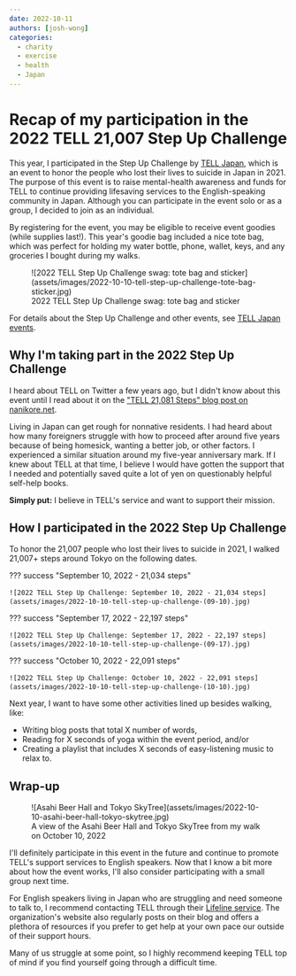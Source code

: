 ```yaml
---
date: 2022-10-11
authors: [josh-wong]
categories:
  - charity
  - exercise
  - health
  - Japan
---
```


# Recap of my participation in the 2022 TELL 21,007 Step Up Challenge

This year, I participated in the Step Up Challenge by [TELL Japan](https://telljp.com/), which is an event to honor the people who lost their lives to suicide in Japan in 2021. The purpose of this event is to raise mental-health awareness and funds for TELL to continue providing lifesaving services to the English-speaking community in Japan. Although you can participate in the event solo or as a group, I decided to join as an individual.

<!-- more -->

By registering for the event, you may be eligible to receive event goodies (while supplies last!). This year's goodie bag included a nice tote bag, which was perfect for holding my water bottle, phone, wallet, keys, and any groceries I bought during my walks.

<figure markdown>
  ![2022 TELL Step Up Challenge swag: tote bag and sticker](assets/images/2022-10-10-tell-step-up-challenge-tote-bag-sticker.jpg)
  <figcaption>2022 TELL Step Up Challenge swag: tote bag and sticker</figcaption>
</figure>

For details about the Step Up Challenge and other events, see [TELL Japan events](https://www.tellevents.org/).

## Why I'm taking part in the 2022 Step Up Challenge

I heard about TELL on Twitter a few years ago, but I didn't know about this event until I read about it on the ["TELL 21,081 Steps" blog post on nanikore.net](https://www.nanikore.net/2021/10/11/tell-21081-steps/).

Living in Japan can get rough for nonnative residents. I had heard about how many foreigners struggle with how to proceed after around five years because of being homesick, wanting a better job, or other factors. I experienced a similar situation around my five-year anniversary mark. If I knew about TELL at that time, I believe I would have gotten the support that I needed and potentially saved quite a lot of yen on questionably helpful self-help books.

**Simply put:** I believe in TELL's service and want to support their mission.

## How I participated in the 2022 Step Up Challenge

To honor the 21,007 people who lost their lives to suicide in 2021, I walked 21,007+ steps around Tokyo on the following dates.

??? success "September 10, 2022 - 21,034 steps"

    ![2022 TELL Step Up Challenge: September 10, 2022 - 21,034 steps](assets/images/2022-10-10-tell-step-up-challenge-(09-10).jpg)

??? success "September 17, 2022 - 22,197 steps"

    ![2022 TELL Step Up Challenge: September 17, 2022 - 22,197 steps](assets/images/2022-10-10-tell-step-up-challenge-(09-17).jpg)

??? success "October 10, 2022 - 22,091 steps"

    ![2022 TELL Step Up Challenge: October 10, 2022 - 22,091 steps](assets/images/2022-10-10-tell-step-up-challenge-(10-10).jpg)

Next year, I want to have some other activities lined up besides walking, like:

- Writing blog posts that total X number of words,
- Reading for X seconds of yoga within the event period, and/or
- Creating a playlist that includes X seconds of easy-listening music to relax to.

## Wrap-up

<figure markdown>
  ![Asahi Beer Hall and Tokyo SkyTree](assets/images/2022-10-10-asahi-beer-hall-tokyo-skytree.jpg)
  <figcaption>A view of the Asahi Beer Hall and Tokyo SkyTree from my walk on October 10, 2022</figcaption>
</figure>

I'll definitely participate in this event in the future and continue to promote TELL's support services to English speakers. Now that I know a bit more about how the event works, I'll also consider participating with a small group next time.

For English speakers living in Japan who are struggling and need someone to talk to, I recommend contacting TELL through their [Lifeline service](https://telljp.com/lifeline/). The organization's website also regularly posts on their blog and offers a plethora of resources if you prefer to get help at your own pace our outside of their support hours.

Many of us struggle at some point, so I highly recommend keeping TELL top of mind if you find yourself going through a difficult time.
